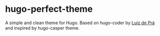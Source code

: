 # hugo-perfect-theme

A simple and clean theme for Hugo. Based on hugo-coder by [Luiz de Prá](https://luizdepra.com) and inspired by hugo-casper theme.
